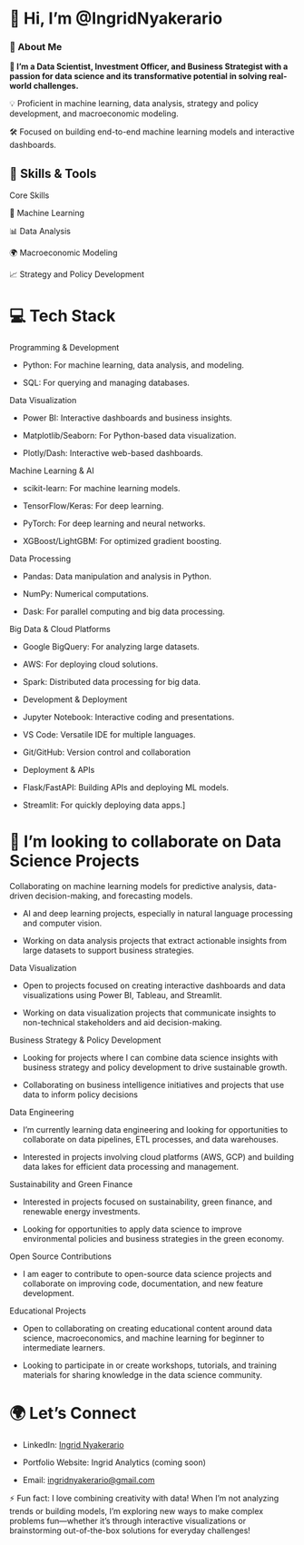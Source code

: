 <p align="center">
   
   # 👋 Hi, I’m @IngridNyakerario
</p>
 
   ### 🚀 About Me
 
<p align="center">
   
   **🌟 I’m a Data Scientist, Investment Officer, and Business Strategist with a passion for data science and its transformative potential in solving real-world challenges.**

   💡 Proficient in machine learning, data analysis, strategy and policy development, and macroeconomic modeling.

   🛠️ Focused on building end-to-end machine learning models and interactive dashboards.
</p>

   💼 Skills & Tools
-   
  Core Skills

  🤖 Machine Learning
  
   📊 Data Analysis
   
   🌍 Macroeconomic Modeling
    
   📈 Strategy and Policy Development

  
 # 💻 Tech Stack
  
   Programming & Development
   -   Python: For machine learning, data analysis, and modeling.

   -   SQL: For querying and managing databases.
  
  Data Visualization
    
   - Power BI: Interactive dashboards and business insights.
     
   - Matplotlib/Seaborn: For Python-based data visualization.
     
   - Plotly/Dash: Interactive web-based dashboards.

   Machine Learning & AI
   
-    scikit-learn: For machine learning models.
    
-    TensorFlow/Keras: For deep learning.

-    PyTorch: For deep learning and neural networks.

-    XGBoost/LightGBM: For optimized gradient boosting.

  Data Processing

-    Pandas: Data manipulation and analysis in Python.

-    NumPy: Numerical computations.

-    Dask: For parallel computing and big data processing.
    
 Big Data & Cloud Platforms
 
-    Google BigQuery: For analyzing large datasets.
    
-    AWS: For deploying cloud solutions.
    
-    Spark: Distributed data processing for big data.
    
-  Development & Deployment
  
-    Jupyter Notebook: Interactive coding and presentations.
    
-    VS Code: Versatile IDE for multiple languages.
    
-    Git/GitHub: Version control and collaboration
    
-  Deployment & APIs
  
-    Flask/FastAPI: Building APIs and deploying ML models.
     
-    Streamlit: For quickly deploying data apps.]
  

 
 # 💞️ I’m looking to collaborate on Data Science Projects 

 
 Collaborating on machine learning models for predictive analysis, data-driven decision-making, and forecasting models.
 
-    AI and deep learning projects, especially in natural language processing and computer vision.
    
-    Working on data analysis projects that extract actionable insights from large datasets to support business strategies.
  
 Data Visualization
 
-    Open to projects focused on creating interactive dashboards and data visualizations using Power BI, Tableau, and Streamlit.
  
-    Working on data visualization projects that communicate insights to non-technical stakeholders and aid decision-making.
  
  Business Strategy & Policy Development
  
-    Looking for projects where I can combine data science insights with business strategy and policy development to drive sustainable growth.
  
-    Collaborating on business intelligence initiatives and projects that use data to inform policy decisions
  
  Data Engineering
  
-    I’m currently learning data engineering and looking for opportunities to collaborate on data pipelines, ETL processes, and data warehouses.
   
-    Interested in projects involving cloud platforms (AWS, GCP) and building data lakes for efficient data processing and management.
  
  Sustainability and Green Finance
  
-    Interested in projects focused on sustainability, green finance, and renewable energy investments.
  
-    Looking for opportunities to apply data science to improve environmental policies and business strategies in the green economy.
  
  Open Source Contributions
  
-    I am eager to contribute to open-source data science projects and collaborate on improving code, documentation, and new feature development.
  
  Educational Projects
  
-    Open to collaborating on creating educational content around data science, macroeconomics, and machine learning for beginner to intermediate learners.
  
-    Looking to participate in or create workshops, tutorials, and training materials for sharing knowledge in the data science community.
  
 # 🌍 Let’s Connect
  
-    LinkedIn: [Ingrid Nyakerario](https://www.linkedin.com/in/ingrid-ong-uti-43a93361/)
  
-    Portfolio Website: Ingrid Analytics (coming soon)
  
-    Email: ingridnyakerario@gmail.com
  
 ⚡ Fun fact: I love combining creativity with data! When I’m not analyzing trends or building models, I’m exploring new ways to make complex problems fun—whether it’s through interactive visualizations or brainstorming out-of-the-box solutions for everyday challenges!


<!---
IngridNyakerario/IngridNyakerario is a ✨ special ✨ repository because its `README.md` (this file) appears on your GitHub profile.
You can click the Preview link to take a look at your changes.
--->
